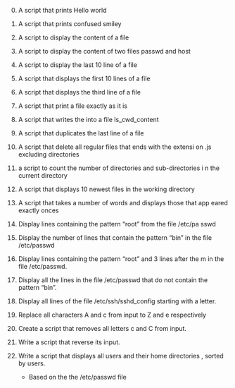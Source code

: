 0. A script that prints Hello world

1. A script that prints confused smiley

2. A script to display the content of a file

3. A script to display the content of two files passwd and host

4. A script to display the last 10 line of a file

5. A script that displays the first 10 lines of a file

6. A script that displays the third line of a file

7. A script that print a file exactly as it is

8. A script that writes the into a file ls_cwd_content

9. A script that duplicates the last line of a file

10. A script that delete all regular files that ends with the extensi    on .js excluding directories

11. a script to count the number of directories and sub-directories i    n the current directory

12. A script that displays 10 newest files in the working directory

13. A script that takes a number of words and displays those that app    eared exactly onces

14. Display lines containing the pattern “root” from the file /etc/pa    sswd

15. Display the number of lines that contain the pattern “bin” in the    file /etc/passwd

16. Display lines containing the pattern “root” and 3 lines after the    m in the file /etc/passwd.

17. Display all the lines in the file /etc/passwd that do not contain    the pattern “bin”.

18. Display all lines of the file /etc/ssh/sshd_config starting with     a letter.

19. Replace all characters A and c from input to Z and e respectively

20. Create a script that removes all letters c and C from input.

21. Write a script that reverse its input.

22. Write a script that displays all users and their home directories	 , sorted by users.

	- Based on the the /etc/passwd file
